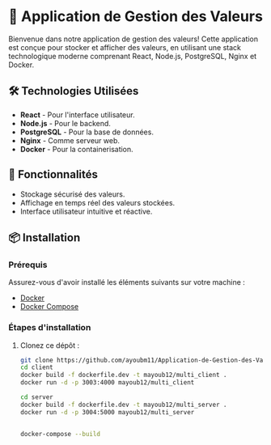 # 🚀 Application de Gestion des Valeurs

Bienvenue dans notre application de gestion des valeurs! Cette application est conçue pour stocker et afficher des valeurs, en utilisant une stack technologique moderne comprenant React, Node.js, PostgreSQL, Nginx et Docker.

## 🛠️ Technologies Utilisées

- **React** - Pour l'interface utilisateur.
- **Node.js** - Pour le backend.
- **PostgreSQL** - Pour la base de données.
- **Nginx** - Comme serveur web.
- **Docker** - Pour la containerisation.

## 🚀 Fonctionnalités

- Stockage sécurisé des valeurs.
- Affichage en temps réel des valeurs stockées.
- Interface utilisateur intuitive et réactive.

## 📦 Installation

### Prérequis

Assurez-vous d'avoir installé les éléments suivants sur votre machine :

- [Docker](https://www.docker.com/get-started)
- [Docker Compose](https://docs.docker.com/compose/install/)

### Étapes d'installation

1. Clonez ce dépôt :

   ```bash
   git clone https://github.com/ayoubm11/Application-de-Gestion-des-Valeurs.git
   cd client
   docker build -f dockerfile.dev -t mayoub12/multi_client .
   docker run -d -p 3003:4000 mayoub12/multi_client
   
   cd server
   docker build -f dockerfile.dev -t mayoub12/multi_server .
   docker run -d -p 3004:5000 mayoub12/multi_server


   docker-compose --build



